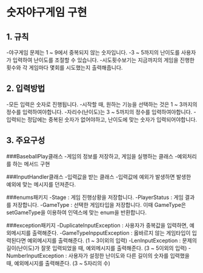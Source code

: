 # 숫자야구게임 구현
## 1. 규칙

  -야구게임 문제는 1 ~ 9에서 중복되지 않는 숫자입니다.
  -3 ~ 5까지의 난이도를 사용자가 입력하여 난이도를 조절할 수 있습니다.
  -시도횟수보기는 지금까지의 게임을 진행한 횟수와 각 게임마다 몇회를 시도했는지 출력해줍니다.

## 2. 입력방법

  -모든 입력은 숫자로 진행됩니다.
  -시작할 때, 원하는 기능을 선택하는 것은 1 ~ 3까지의 정수를 입력하여야합니다.
  -자리수(난이도)는 3 ~ 5까지의 정수를 입력하여야합니다.
  -입력되는 정답에는 중복된 숫자가 없어야하고, 난이도에 맞는 숫자가 입력되어야합니다.

  ## 3. 주요구성
  ###BaseballPlay클래스
    -게임의 정보를 저장하고, 게임을 실행하는 클래스
    -예외처리를 하는 메서드 구현
  
  ###InputHandler클래스
    -입력값을 받는 클래스
    -입력값에 예외가 발생하면 발생한 예외에 맞는 메시지를 던져준다.

  ###enums패키지
    -Stage : 게임 진행상황을 저장합니다.
    -PlayerStatus : 게임 결과를 저장합니다.
    -GameType : 선택한 게임타입을 저장합니다.
                이때 GameType은 setGameType을 이용하여 인덱스에 맞는 enum을 반환합니다.

  ###exception패키지
    -DuplicateInputException : 사용자가 중복값을 입력하면, 예외메시지를 출력해준다.
    -GameTypeInpputException : 옳바르지 않는 게임타입이 입력된다면 예외메시지를 출력해준다. (1 ~ 3이외의 입력)
    -LenInputException : 문제의 길이(난이도)가 잘못 입력되었을 때, 예외메시지를 출력해준다. (3 ~ 5이외의 입력)
    -NumberInputException : 사용자가 설정한 난이도와 다른 길이의 숫자를 입력했을 때, 예외메시지를 출력해준다. (3 ~ 5자리의 수)
